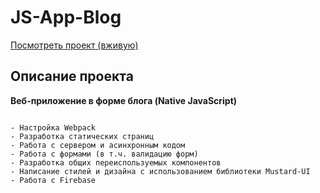 # JS-App-Blog

[Посмотреть проект (вживую)](https://js-blog-4fbb4.firebaseapp.com/)

## Описание проекта

**Веб-приложение в форме блога (Native JavaScript)**

```

- Настройка Webpack
- Разработка статических страниц
- Работа с сервером и асинхронным кодом
- Работа с формами (в т.ч. валидацию форм)
- Разработка общих переиспользуемых компонентов
- Написание стилей и дизайна c использованием библиотеки Mustard-UI
- Работа с Firebase

```

